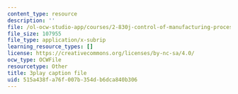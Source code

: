 ```yaml
---
content_type: resource
description: ''
file: /ol-ocw-studio-app/courses/2-830j-control-of-manufacturing-processes-sma-6303-spring-2008/515a438fa76f007b354db6dca840b306_MyWivgwDPtg.srt
file_size: 107955
file_type: application/x-subrip
learning_resource_types: []
license: https://creativecommons.org/licenses/by-nc-sa/4.0/
ocw_type: OCWFile
resourcetype: Other
title: 3play caption file
uid: 515a438f-a76f-007b-354d-b6dca840b306
---
```

